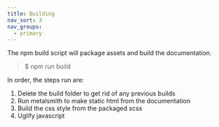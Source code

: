 ```yaml
---
title: Building
nav_sort: 3
nav_groups:
  - primary
---
```

The npm build script will package assets and build the documentation.

> $ npm run build

In order, the steps run are:
1. Delete the build folder to get rid of any previous builds
2. Run metalsmith to make static html from the documentation
3. Build the css style from the packaged scss
4. Uglify javascript
